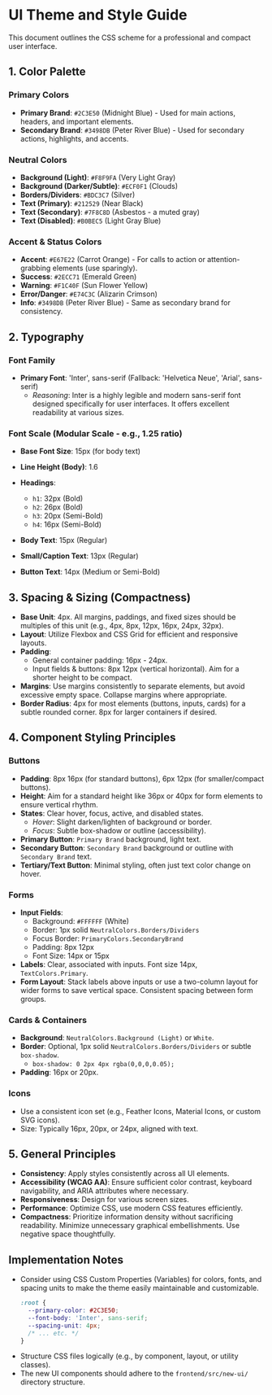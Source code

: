 # UI Theme and Style Guide

This document outlines the CSS scheme for a professional and compact user interface.

## 1. Color Palette

### Primary Colors
- **Primary Brand**: `#2C3E50` (Midnight Blue) - Used for main actions, headers, and important elements.
- **Secondary Brand**: `#3498DB` (Peter River Blue) - Used for secondary actions, highlights, and accents.

### Neutral Colors
- **Background (Light)**: `#F8F9FA` (Very Light Gray)
- **Background (Darker/Subtle)**: `#ECF0F1` (Clouds)
- **Borders/Dividers**: `#BDC3C7` (Silver)
- **Text (Primary)**: `#212529` (Near Black)
- **Text (Secondary)**: `#7F8C8D` (Asbestos - a muted gray)
- **Text (Disabled)**: `#B0BEC5` (Light Gray Blue)

### Accent & Status Colors
- **Accent**: `#E67E22` (Carrot Orange) - For calls to action or attention-grabbing elements (use sparingly).
- **Success**: `#2ECC71` (Emerald Green)
- **Warning**: `#F1C40F` (Sun Flower Yellow)
- **Error/Danger**: `#E74C3C` (Alizarin Crimson)
- **Info**: `#3498DB` (Peter River Blue) - Same as secondary brand for consistency.

## 2. Typography

### Font Family
- **Primary Font**: 'Inter', sans-serif (Fallback: 'Helvetica Neue', 'Arial', sans-serif)
  - *Reasoning*: Inter is a highly legible and modern sans-serif font designed specifically for user interfaces. It offers excellent readability at various sizes.

### Font Scale (Modular Scale - e.g., 1.25 ratio)
- **Base Font Size**: 15px (for body text)
- **Line Height (Body)**: 1.6

- **Headings**:
  - `h1`: 32px (Bold)
  - `h2`: 26px (Bold)
  - `h3`: 20px (Semi-Bold)
  - `h4`: 16px (Semi-Bold)
- **Body Text**: 15px (Regular)
- **Small/Caption Text**: 13px (Regular)
- **Button Text**: 14px (Medium or Semi-Bold)

## 3. Spacing & Sizing (Compactness)

- **Base Unit**: 4px. All margins, paddings, and fixed sizes should be multiples of this unit (e.g., 4px, 8px, 12px, 16px, 24px, 32px).
- **Layout**: Utilize Flexbox and CSS Grid for efficient and responsive layouts.
- **Padding**:
  - General container padding: 16px - 24px.
  - Input fields & buttons: 8px 12px (vertical horizontal). Aim for a shorter height to be compact.
- **Margins**: Use margins consistently to separate elements, but avoid excessive empty space. Collapse margins where appropriate.
- **Border Radius**: 4px for most elements (buttons, inputs, cards) for a subtle rounded corner. 8px for larger containers if desired.

## 4. Component Styling Principles

### Buttons
- **Padding**: 8px 16px (for standard buttons), 6px 12px (for smaller/compact buttons).
- **Height**: Aim for a standard height like 36px or 40px for form elements to ensure vertical rhythm.
- **States**: Clear hover, focus, active, and disabled states.
  - *Hover*: Slight darken/lighten of background or border.
  - *Focus*: Subtle box-shadow or outline (accessibility).
- **Primary Button**: `Primary Brand` background, light text.
- **Secondary Button**: `Secondary Brand` background or outline with `Secondary Brand` text.
- **Tertiary/Text Button**: Minimal styling, often just text color change on hover.

### Forms
- **Input Fields**:
  - Background: `#FFFFFF` (White)
  - Border: 1px solid `NeutralColors.Borders/Dividers`
  - Focus Border: `PrimaryColors.SecondaryBrand`
  - Padding: 8px 12px
  - Font Size: 14px or 15px
- **Labels**: Clear, associated with inputs. Font size 14px, `TextColors.Primary`.
- **Form Layout**: Stack labels above inputs or use a two-column layout for wider forms to save vertical space. Consistent spacing between form groups.

### Cards & Containers
- **Background**: `NeutralColors.Background (Light)` or `White`.
- **Border**: Optional, 1px solid `NeutralColors.Borders/Dividers` or subtle `box-shadow`.
  - `box-shadow: 0 2px 4px rgba(0,0,0,0.05);`
- **Padding**: 16px or 20px.

### Icons
- Use a consistent icon set (e.g., Feather Icons, Material Icons, or custom SVG icons).
- Size: Typically 16px, 20px, or 24px, aligned with text.

## 5. General Principles
- **Consistency**: Apply styles consistently across all UI elements.
- **Accessibility (WCAG AA)**: Ensure sufficient color contrast, keyboard navigability, and ARIA attributes where necessary.
- **Responsiveness**: Design for various screen sizes.
- **Performance**: Optimize CSS, use modern CSS features efficiently.
- **Compactness**: Prioritize information density without sacrificing readability. Minimize unnecessary graphical embellishments. Use negative space thoughtfully.

## Implementation Notes
- Consider using CSS Custom Properties (Variables) for colors, fonts, and spacing units to make the theme easily maintainable and customizable.
  ```css
  :root {
    --primary-color: #2C3E50;
    --font-body: 'Inter', sans-serif;
    --spacing-unit: 4px;
    /* ... etc. */
  }
  ```
- Structure CSS files logically (e.g., by component, layout, or utility classes).
- The new UI components should adhere to the `frontend/src/new-ui/` directory structure. 